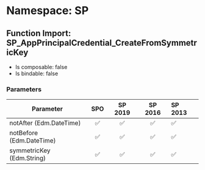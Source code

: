 # Namespace: SP

## Function Import: SP_AppPrincipalCredential_CreateFromSymmetricKey

- Is composable: false
- Is bindable: false

### Parameters

Parameter | SPO | SP 2019 | SP 2016 | SP 2013
----------|:---:|:-------:|:-------:|:-------
notAfter (Edm.DateTime) | ✅ | ✅ | ✅ | ✅
notBefore (Edm.DateTime) | ✅ | ✅ | ✅ | ✅
symmetricKey (Edm.String) | ✅ | ✅ | ✅ | ✅